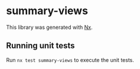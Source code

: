 # summary-views

This library was generated with [Nx](https://nx.dev).

## Running unit tests

Run `nx test summary-views` to execute the unit tests.
